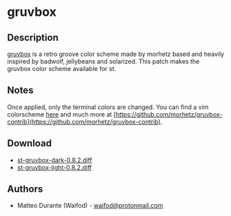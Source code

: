 gruvbox
=========

Description
-----------
[gruvbox](https://github.com/morhetz/gruvbox) is a retro groove color scheme made by morhetz based and heavily inspired by badwolf, jellybeans and solarized. This patch makes the gruvbox color scheme available for st.

Notes
-----
Once applied, only the terminal colors are changed. You can find a
vim colorscheme [here](https://draculatheme.com/vim/) and much more at
[https://github.com/morhetz/gruvbox-contrib](https://github.com/morhetz/gruvbox-contrib).

Download
--------
* [st-gruvbox-dark-0.8.2.diff](st-gruvbox-dark-0.8.2.diff)
* [st-gruvbox-light-0.8.2.diff](st-gruvbox-light-0.8.2.diff)

Authors
-------
* Matteo Durante (Waifod) - <waifod@protonmail.com>
